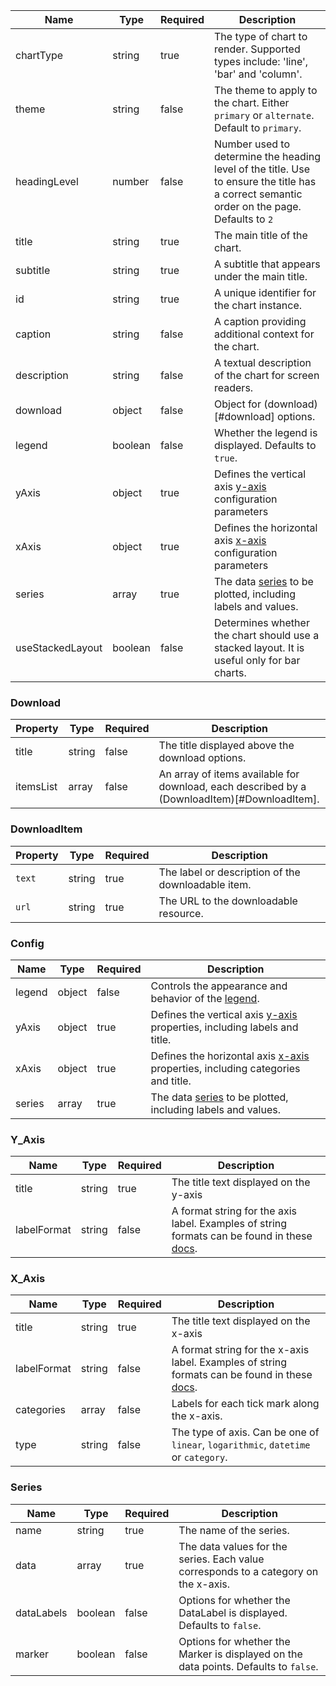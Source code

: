 | Name             | Type    | Required | Description                                                                                                                                |
| ---------------- | ------- | -------- | ------------------------------------------------------------------------------------------------------------------------------------------ |
| chartType        | string  | true     | The type of chart to render. Supported types include: 'line', 'bar' and 'column'.                                                          |
| theme            | string  | false    | The theme to apply to the chart. Either `primary` or `alternate`. Default to `primary`.                                                    |
| headingLevel     | number  | false    | Number used to determine the heading level of the title. Use to ensure the title has a correct semantic order on the page. Defaults to `2` |
| title            | string  | true     | The main title of the chart.                                                                                                               |
| subtitle         | string  | true     | A subtitle that appears under the main title.                                                                                              |
| id               | string  | true     | A unique identifier for the chart instance.                                                                                                |
| caption          | string  | false    | A caption providing additional context for the chart.                                                                                      |
| description      | string  | false    | A textual description of the chart for screen readers.                                                                                     |
| download         | object  | false    | Object for (download)[#download] options.                                                                                                  |
| legend           | boolean | false    | Whether the legend is displayed. Defaults to `true`.                                                                                       |
| yAxis            | object  | true     | Defines the vertical axis [y-axis](#y_axis) configuration parameters                                                                       |
| xAxis            | object  | true     | Defines the horizontal axis [x-axis](#x_axis) configuration parameters                                                                     |
| series           | array   | true     | The data [series](#series) to be plotted, including labels and values.                                                                     |
| useStackedLayout | boolean | false    | Determines whether the chart should use a stacked layout. It is useful only for bar charts.                                                |

### Download

| Property  | Type   | Required | Description                                                                                  |
| --------- | ------ | -------- | -------------------------------------------------------------------------------------------- |
| title     | string | false    | The title displayed above the download options.                                              |
| itemsList | array  | false    | An array of items available for download, each described by a (DownloadItem)[#DownloadItem]. |

### DownloadItem

| Property | Type   | Required | Description                                        |
| -------- | ------ | -------- | -------------------------------------------------- |
| `text`   | string | true     | The label or description of the downloadable item. |
| `url`    | string | true     | The URL to the downloadable resource.              |

### Config

| Name   | Type   | Required | Description                                                                               |
| ------ | ------ | -------- | ----------------------------------------------------------------------------------------- |
| legend | object | false    | Controls the appearance and behavior of the [legend](#legend).                            |
| yAxis  | object | true     | Defines the vertical axis [y-axis](#y_axis) properties, including labels and title.       |
| xAxis  | object | true     | Defines the horizontal axis [x-axis](#x_axis) properties, including categories and title. |
| series | array  | true     | The data [series](#series) to be plotted, including labels and values.                    |

### Y_Axis

| Name        | Type   | Required | Description                                                                                                                                             |
| ----------- | ------ | -------- | ------------------------------------------------------------------------------------------------------------------------------------------------------- |
| title       | string | true     | The title text displayed on the y-axis                                                                                                                  |
| labelFormat | string | false    | A format string for the axis label. Examples of string formats can be found in these [docs](https://www.highcharts.com/docs/chart-concepts/templating). |

### X_Axis

| Name        | Type   | Required | Description                                                                                                                                               |
| ----------- | ------ | -------- | --------------------------------------------------------------------------------------------------------------------------------------------------------- |
| title       | string | true     | The title text displayed on the x-axis                                                                                                                    |
| labelFormat | string | false    | A format string for the x-axis label. Examples of string formats can be found in these [docs](https://www.highcharts.com/docs/chart-concepts/templating). |
| categories  | array  | false    | Labels for each tick mark along the x-axis.                                                                                                               |
| type        | string | false    | The type of axis. Can be one of `linear`, `logarithmic`, `datetime` or `category`.                                                                        |

### Series

| Name       | Type    | Required | Description                                                                          |
| ---------- | ------- | -------- | ------------------------------------------------------------------------------------ |
| name       | string  | true     | The name of the series.                                                              |
| data       | array   | true     | The data values for the series. Each value corresponds to a category on the x-axis.  |
| dataLabels | boolean | false    | Options for whether the DataLabel is displayed. Defaults to `false`.                 |
| marker     | boolean | false    | Options for whether the Marker is displayed on the data points. Defaults to `false`. |
